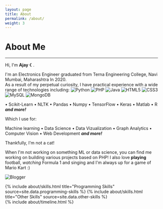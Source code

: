 ```yaml
---
layout: page
title: About
permalink: /about/
weight: 3
---
```


# **About Me**

---

Hi, I'm **Ajay ☾**.

I'm an Electronics Engineer graduated from Terna Engineering College, Navi Mumbai, Maharashtra In 2020.<br>
As a result of my perpetual curiosity, I have practical experience with a wide range of technologies including:
![Python](https://img.shields.io/badge/python-3670A0?style=for-the-badge&logo=python&logoColor=ffdd54)
![PHP](https://img.shields.io/badge/php-%23777BB4.svg?style=for-the-badge&logo=php&logoColor=white)
![Java](https://img.shields.io/badge/java-%23ED8B00.svg?style=for-the-badge&logo=java&logoColor=white)
![HTML5](https://img.shields.io/badge/html5-%23E34F26.svg?style=for-the-badge&logo=html5&logoColor=white)
![CSS3](https://img.shields.io/badge/css3-%231572B6.svg?style=for-the-badge&logo=css3&logoColor=white)
![MySQL](https://img.shields.io/badge/mysql-%2300f.svg?style=for-the-badge&logo=mysql&logoColor=white)
![MongoDB](https://img.shields.io/badge/MongoDB-%234ea94b.svg?style=for-the-badge&logo=mongodb&logoColor=white)


 • Scikit-Learn • NLTK • Pandas • Numpy • TensorFlow • Keras • Matlab • R **_and more!_**

Which I use for:

Machine learning • Data Science • Data Vizualization • Graph Analytics • Computer Vision • Web Development **_and more!_**

Thankfully, I'm not a cat!

When I'm not working on something ML or data science, you can find me working on building various projects based on PHP! I also love **playing** football, _watching_ Formula 1 and singing and I'm always up for a game of Mario Kart :)

![Blogger](https://img.shields.io/badge/Blogger-FF5722?style=for-the-badge&logo=blogger&logoColor=white)


<div class="row">
{% include about/skills.html title="Programming Skills" source=site.data.programming-skills %}
{% include about/skills.html title="Other Skills" source=site.data.other-skills %}
</div>


<div class="row">
{% include about/timeline.html %}
</div>
